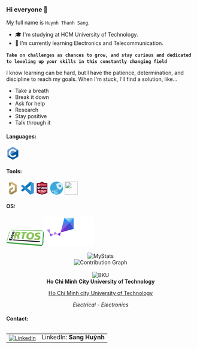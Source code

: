 ### Hi everyone 👋

My full name is `Huynh Thanh Sang`.

- 🎓 I'm studying at HCM University of Technology.
- 🌱 I’m currently learning Electronics and Telecommunication.

**`Take on challenges as chances to grow, and stay curious and dedicated to leveling up your skills in this constantly changing field`**

I know learning can be hard, but I have the patience, determination, and discipline to reach my goals.
When I'm stuck, I'll find a solution, like…
- Take a breath
- Break it down
- Ask for help
- Research
- Stay positive
- Talk through it

<h4 align="left">Languages:</h4>
<p><a target="_blank" rel="noreferrer"> 
<img src="./Icons/c-original.svg"                           width="35" height="35"/></a></p>

<h4 align="left">Tools:</h4>
<p><a target="_blank" rel="noreferrer">
<img src="./Icons/altium_designer.png"                      width="35" height="35"/>
<img src="./Icons/vscode.png"                               width="35" height="35"/>
<img src="./Icons/avr_studio.png"                           width="35" height="35"/>
<img src="./Icons/stm32cube.png"                            width="35" height="35"/>
<img src="./Icons/Github.ico"                               width="35" height="35"/></a></p>

<h4 align="left">OS:</h4>

<p><a target="_blank" rel="noreferrer">
<img src="./Icons/free_rtos.png"                            width="100" height="45"/>
<img src="./Icons/zephyr_logo_r_color_negative_big.svg"     width="130" height="80"/><a></p>

<div align="center"> 
    <img src="https://github-readme-stats.vercel.app/api?username=SangHuynh78&show_icons=true&theme=transparent&custom_title=MyStats&rank_icon=github&hide_border=true&icon_color=FFFFFF&title_color=FFFFFF&ring_color=FFFFFF&text_color=1488D8&card_width=500" alt="MyStats" /> 
    <br> 
    <img src="https://github-readme-activity-graph.vercel.app/graph?username=SangHuynh78&bg_color=0e1118&area=true&area_color=1488D8&theme=high-contrast" width="650" alt="Contribution Graph" /> 
</div>
<br>
<div align="center"> 
    <img src="Icons/bku.ico" width="250" alt="BKU" /><br> 
    <strong>Ho Chi Minh City University of Technology</strong><br> 
    <p><a href="https://hcmut.edu.vn">Ho Chi Minh city University of Technology</a></p>
    <p><em>Electrical - Electronics</em></p> 
</div>

<h4 align="left">Contact:</h4>
<table align="left">
  <tr>
    <td valign="middle" style="padding-right:10px;">
      <a href="https://www.linkedin.com/in/sanghuynh78" target="_blank">
        <img src="https://img.icons8.com/fluent/48/000000/linkedin.png" width="36" height="36" alt="LinkedIn"/>
      </a>
    </td>
    <td valign="middle" style="padding-left:6px;">
      <a href="https://www.linkedin.com/in/sanghuynh78" target="_blank" style="text-decoration:none; color:inherit;">
        <span style="font-size:16px; line-height:1; display:inline-block; transform: translateY(-2px);">
          LinkedIn: <strong>Sang Huỳnh</strong>
        </span>
      </a>
    </td>
  </tr>
</table>



